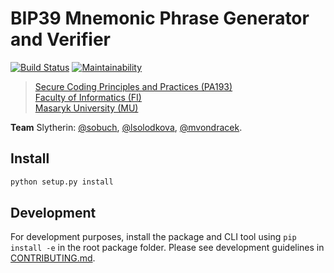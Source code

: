 # BIP39 Mnemonic Phrase Generator and Verifier

[![Build Status](https://travis-ci.org/mvondracek/PA193_mnemonic_Slytherin.svg?branch=dev)](https://travis-ci.org/mvondracek/PA193_mnemonic_Slytherin)
[![Maintainability](https://api.codeclimate.com/v1/badges/2fced9c80af313478661/maintainability)](https://codeclimate.com/github/mvondracek/PA193_mnemonic_Slytherin/maintainability)

> [Secure Coding Principles and Practices (PA193)](https://is.muni.cz/course/fi/autumn2019/PA193?lang=en)<br/>
> [Faculty of Informatics (FI)](https://www.fi.muni.cz/index.html.en)<br/>
> [Masaryk University (MU)](https://www.muni.cz/en)

**Team** Slytherin: [@sobuch](https://github.com/sobuch), [@lsolodkova](https://github.com/lsolodkova), [@mvondracek](https://github.com/mvondracek).

## Install

~~~sh
python setup.py install
~~~

## Development
For development purposes, install the package and CLI tool using `pip install -e` in the root package folder. Please see
development guidelines in [CONTRIBUTING.md](/CONTRIBUTING.md).

